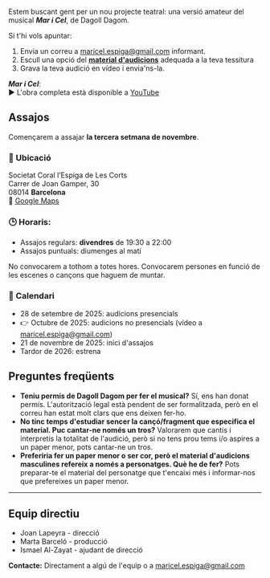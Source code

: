 Estem buscant gent per un nou projecte teatral: una versió amateur del musical ***Mar i Cel***, de Dagoll Dagom. 

Si t'hi vols apuntar:

1. Envia un correu a [maricel.espiga@gmail.com](mailto:maricel.espiga@gmail.com) informant.
2. Escull una opció del [**material d'audicions**](https://drive.google.com/drive/folders/1Lbej-lC0kqIewocesnkBmOoCa6arFaHf?usp=sharing) adequada a la teva tessitura
3. Grava la teva audició en vídeo i envia'ns-la.

***Mar i Cel***:<br>
▶️ L'obra completa està disponible a [YouTube](https://www.youtube.com/watch?v=YMCIQd8Ec1k&t=5829s)

## Assajos

Començarem a assajar **la tercera setmana de novembre**.

### 📍 Ubicació

Societat Coral l’Espiga de Les Corts<br>
Carrer de Joan Gamper, 30<br>
08014 **Barcelona** <br>
🔗 [Google Maps](https://maps.app.goo.gl/UKvxbjctCYpa5X2YA)

### 🕒 Horaris:
- Assajos regulars: **divendres** de 19:30 a 22:00
- Assajos puntuals: diumenges al matí

No convocarem a tothom a totes hores. Convocarem persones en funció de les escenes o cançons que haguem de muntar.

### 📅 Calendari
- 28 de setembre de 2025: audicions presencials
- 👉 Octubre de 2025: audicions no presencials (vídeo a [maricel.espiga@gmail.com](mailto:maricel.espiga@gmail.com))
- 21 de novembre de 2025: inici d'assajos
- Tardor de 2026: estrena



## Preguntes freqüents

- **Teniu permís de Dagoll Dagom per fer el musical?** Sí, ens han donat permís. L'autorització legal està pendent de ser formalitzada, però en el correu han estat molt clars que ens deixen fer-ho.
- **No tinc temps d'estudiar sencer la cançó/fragment que especifica el material. Puc cantar-ne només un tros?** Valorarem que cantis i interpretis la totalitat de l'audició, però si no tens prou tems i/o aspires a un paper menor, pots cantar-ne un tros.
- **Preferiria fer un paper menor o ser cor, però el material d'audicions masculines refereix a només a personatges. Què he de fer?**  Pots preparar-te el material del personatge que t'encaixi més i informar-nos que prefereixes un paper menor.

---------

## Equip directiu
- Joan Lapeyra - direcció
- Marta Barceló - producció
- Ismael Al-Zayat - ajudant de direcció

**Contacte:** Directament a algú de l'equip o a [maricel.espiga@gmail.com](mailto:maricel.espiga@gmail.com)
